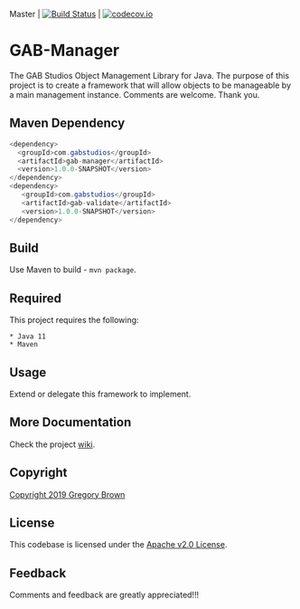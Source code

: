 Master | [![Build Status](https://travis-ci.org/gab-studios/gab-manager.svg?branch=master)](https://travis-ci.org/gab-studios/gab-manager) | [![codecov.io](https://codecov.io/github/gab-studios/gab-manager/coverage.svg?branch=master)](https://codecov.io/github/gab-studios/gab-manager?branch=master)

GAB-Manager
=======

The GAB Studios Object Management Library for Java.  The purpose of this project is to create a framework that will allow objects to be manageable by a main management instance.  Comments are welcome.  Thank you.

Maven Dependency
---------
```java
<dependency>
  <groupId>com.gabstudios</groupId>
  <artifactId>gab-manager</artifactId>
  <version>1.0.0-SNAPSHOT</version>
</dependency>
<dependency>
   <groupId>com.gabstudios</groupId>
   <artifactId>gab-validate</artifactId>
   <version>1.0.0-SNAPSHOT</version>
</dependency>
```

Build
---------
Use Maven to build - `mvn package`.

Required
---------
This project requires the following: 

    * Java 11
    * Maven

Usage
---------
Extend or delegate this framework to implement.


More Documentation
------------------
Check the project [wiki].


Copyright
-------
[Copyright 2019 Gregory Brown]


License
-------
This codebase is licensed under the [Apache v2.0 License].


Feedback
---------
Comments and feedback are greatly appreciated!!!


[Copyright 2019 Gregory Brown]: https://github.com/gab-studios/gab-manager/tree/master/COPYRIGHT.md
[Apache v2.0 License]: https://github.com/gab-studios/gab-manager/tree/master/LICENSE.md
[wiki]: https://github.com/gab-studios/gab-manager/wiki
